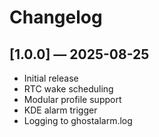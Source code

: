 # Changelog

## [1.0.0] — 2025-08-25
- Initial release
- RTC wake scheduling
- Modular profile support
- KDE alarm trigger
- Logging to ghostalarm.log

